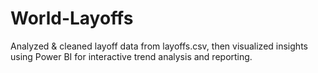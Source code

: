 # World-Layoffs
Analyzed &amp; cleaned layoff data from layoffs.csv, then visualized insights using Power BI for interactive trend analysis and reporting.
